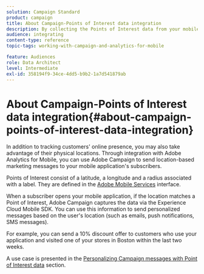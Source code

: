 ```yaml
---
solution: Campaign Standard
product: campaign
title: About Campaign-Points of Interest data integration
description: By collecting the Points of Interest data from your mobile application's subscribers, send location-based marketing messages to your subscribers through the integration in Adobe Campaign.
audience: integrating
content-type: reference
topic-tags: working-with-campaign-and-analytics-for-mobile

feature: Audiences
role: Data Architect
level: Intermediate
exl-id: 358194f9-34ce-4dd5-b9b2-1a7d541879ab
---
```

# About Campaign-Points of Interest data integration{#about-campaign-points-of-interest-data-integration}

In addition to tracking customers' online presence, you may also take advantage of their physical locations. Through integration with Adobe Analytics for Mobile, you can use Adobe Campaign to send location-based marketing messages to your mobile application's subscribers.

Points of Interest consist of a latitude, a longitude and a radius associated with a label. They are defined in the [Adobe Mobile Services](https://docs.adobe.com/content/help/en/mobile-services/using/home.html) interface.

When a subscriber opens your mobile application, if the location matches a Point of Interest, Adobe Campaign captures the data via the Experience Cloud Mobile SDK. You can use this information to send personalized messages based on the user's location (such as emails, push notifications, SMS messages).

For example, you can send a 10% discount offer to customers who use your application and visited one of your stores in Boston within the last two weeks.

A use case is presented in the [Personalizing Campaign messages with Point of Interest data](../../integrating/using/personalizing-campaign-messages-with-point-of-interest-data.md) section.
